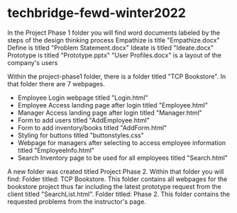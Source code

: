 # techbridge-fewd-winter2022
In the Project Phase 1 folder you will find word documents labeled by the steps of the design thinking process
Empathize is title "Empathize.docx"
Define is titled "Problem Statement.docx"
Ideate is titled "Ideate.docx"
Prototype is titled "Prototype.pptx"
"User Profiles.docx" is a layout of the company's users

Within the project-phase1 folder, there is a folder titled "TCP Bookstore". In that folder there are 7 webpages.
- Employee Login webpage titled "Login.html"
- Employee Access landing page after login titled "Employee.html"
- Manager Access landing page after login titled "Manager.html"
- Form to add users titled "AddEmployee.html"
- Form to add inventory/books titled "AddForm.html"
- Styling for buttons titled "buttonstyles.css"
- Webpage for managers after selecting to access employee information titled "EmployeeInfo.html"
- Search Inventory page to be used for all employees titled "Search.html"


A new folder was created titled Project Phase 2. Within that folder you will find:
Folder titled: TCP Bookstore. This folder contains all webpages for the bookstore project thus far including the latest prototype request from the client titled "SearchList.html".
Folder titled: Phase 2. This folder contains the requested problems from the instructor's page.
